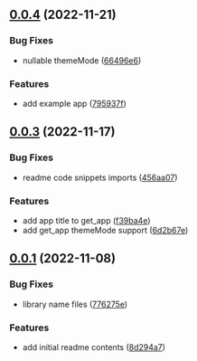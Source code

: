 ## [0.0.4](https://github.com/luisburgos/get_modular/compare/v0.0.3...v0.0.4) (2022-11-21)


### Bug Fixes

* nullable themeMode ([66496e6](https://github.com/luisburgos/get_modular/commit/66496e63904939c3fe08aeabd2106f8acdb315c4))


### Features

* add example app ([795937f](https://github.com/luisburgos/get_modular/commit/795937f80c970ce36f956c233f093dca3c1289b6))



## [0.0.3](https://github.com/luisburgos/get_modular/compare/v0.0.1...v0.0.3) (2022-11-17)


### Bug Fixes

* readme code snippets imports ([456aa07](https://github.com/luisburgos/get_modular/commit/456aa07d979cb23d0614afb33fec0462edbce9c6))


### Features

* add app title to get_app ([f39ba4e](https://github.com/luisburgos/get_modular/commit/f39ba4e935b1945c3b7893b8874026a66836c2e2))
* add get_app themeMode support ([6d2b67e](https://github.com/luisburgos/get_modular/commit/6d2b67ea145a3ca7d3c67d87d86de2a6d93f3dd1))



## [0.0.1](https://github.com/luisburgos/get_modular/compare/8d294a7045e6ce53385a94dc4a4c47020407aa5a...v0.0.1) (2022-11-08)


### Bug Fixes

* library name files ([776275e](https://github.com/luisburgos/get_modular/commit/776275ecb5af5d9b3c945f3d7063a9165b4511ce))


### Features

* add initial readme contents ([8d294a7](https://github.com/luisburgos/get_modular/commit/8d294a7045e6ce53385a94dc4a4c47020407aa5a))



